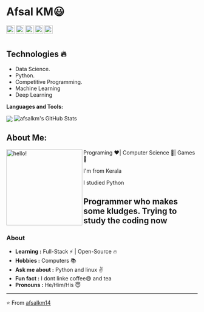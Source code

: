 # Afsal KM:smiley:


  
  
  <img align="left" alt="Afsal's Linkdein" width="22px" src="https://cdn.jsdelivr.net/npm/simple-icons@v3/icons/linkedin.svg" />

  <img align="left" alt="Afsal's Github" width="22px" src="https://cdn.jsdelivr.net/npm/simple-icons@v3/icons/github.svg" />

  <img align="left" alt="Afsal's Instagram" width="22px" src="https://cdn.jsdelivr.net/npm/simple-icons@v3/icons/instagram.svg" />

  <img align="left" alt="Afsal's Facebook" width="22px" src="https://cdn.jsdelivr.net/npm/simple-icons@v3/icons/facebook.svg" />

  <img align="left" alt="Afsal's Medium" width="22px" src="https://cdn.jsdelivr.net/npm/simple-icons@v3/icons/medium.svg" />


<br/>
<br/>

## Technologies :fire:
- Data Science.
- Python.
- Competitive Programming.
- Machine Learning
- Deep Learning

**Languages and Tools:**  

<img align="center" src="https://github-readme-stats.vercel.app/api/top-langs/?username=afsalkm14&theme=radical&hide=glsl,python" />
<img src="https://github-readme-stats.vercel.app/api?username=afsalkm14&&show_icons=true&theme=radical&line_height=27&v=5" alt="afsalkm's GitHub Stats" />



## About Me:

<p>
  <img width="200" alt="hello!" align="left" src="https://giffiles.alphacoders.com/956/9562.gif">
</p>
Programing ❤️| Computer Science 💙| Games 💚

I'm from Kerala

I studied Python 


Programmer who makes some kludges.
Trying to study the coding now
---------------------------------------------------------------------------------------------------------------------------------------------------------------------------------
### About
-  **Learning :** Full-Stack :zap: | Open-Source :fire:	
-  **Hobbies :** Computers :books:
-  **Ask me about :** Python and linux :v:
-  **Fun fact :** I dont linke coffee:sweat_smile: and tea 
-  **Pronouns :** He/Him/His :innocent:


---------------------------------------------------------------------------------------------------------------------------------------------------------------------------------

</div>

⭐️ From [afsalkm14](https://github.com/afsalkm14)
